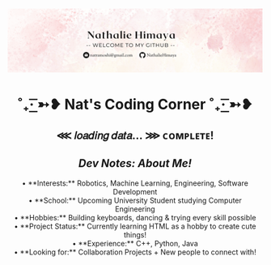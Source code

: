 
<h1 align="center">
 <img src="https://github.com/NathalieHimaya/NathalieHimaya/blob/main/Hannah%20Morales%20(1).png" />
</h1>
<h1 align="center"> ˚₊· ͟͟͞͞➳❥ Nat's Coding Corner ˚₊· ͟͟͞͞➳❥ </h1>
<h2 align="center"> ⋘ 𝑙𝑜𝑎𝑑𝑖𝑛𝑔 𝑑𝑎𝑡𝑎... ⋙ ᴄᴏᴍᴘʟᴇᴛᴇ! </h2>

<h2 align="center"><i>Dev Notes: About Me!</i></h2>

<p align="center">
   • **Interests:** Robotics, Machine Learning, Engineering, Software Development <br/>
   • **School:** Upcoming University Student studying Computer Engineering <br/>
   • **Hobbies:** Building keyboards, dancing & trying every skill possible <br/>
   • **Project Status:** Currently learning HTML as a hobby to create cute things! <br/>
   • **Experience:** C++, Python, Java <br/>
   • **Looking for:** Collaboration Projects + New people to connect with!  
</p>


<!--![](https://github-readme-streak-stats.herokuapp.com/?user=NathalieHimaya&theme=gotham&hide_border=false)
<!-- ![](https://github-readme-stats.vercel.app/api/top-langs/?username=NathalieHimaya&theme=gotham&hide_border=false&include_all_commits=false&count_private=false&layout=compact)
